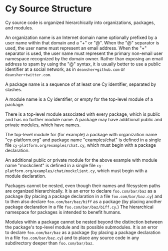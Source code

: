Cy Source Structure
===================

Cy source code is organized hierarchically into organizations, packages, and modules.

An organization name is an Internet domain name optionally prefixed by a user name within that
domain and a "+" or "@".  When the "@" separator is used, the user name must represent an email
address.  When the "+" separator is used, the user name must represent the primary non-email user
namespace recognized by the domain owner. Rather than exposing an email address to spam by using the
"@" syntax, it is usually better to use a public identifier at a social network, as in
`deansher+github.com` or `deansher+twitter.com`.

A package name is a sequence of at least one Cy identifier, separated by slashes.

A module name is a Cy identifier, or empty for the top-level module of a package.

There is a top-level module associated with every package, which is public and has no further
module name.  A package may have additional public and private modules, which have names.

The top-level module for (for example) a package with organization name "cy-platform.org" and
package name "examples/chat" is defined in a single file `cy-platform.org/examples/chat.cy`, which
must begin with a package declaration.

An additional public or private module for the above example with module name "mockclient" is
defined in a single file `cy-platform.org/examples/chat/mockclient.cy`, which must begin with a
module declaration.

Packages cannot be nested, even though their names and filesystem paths are organized
hierarchically.  It is an error to declare `foo.com/bar/baz` as a package (by placing a package
declaration in a file `foo.com/bar/baz.cy`) and to then also declare `foo.com/bar/baz/biff` as a
package (by placing another package declaration in a file `foo.com/bar/baz/biff.cy`.)  The
hierarchical namespace for packages is intended to benefit humans.

Modules within a package cannot be nested beyond the distinction between the package's top-level
module and its possible submodules.  It is an error to declare `foo.com/bar/baz` as a package (by
placing a package declaration in a file `foo.com/bar/baz.cy`) and to place any source code in any
subdirectory deeper than `foo.com/bar/baz`.